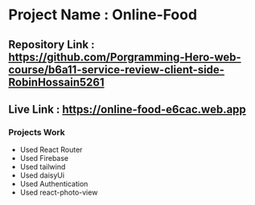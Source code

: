 # Project Name : Online-Food

## Repository Link : https://github.com/Porgramming-Hero-web-course/b6a11-service-review-client-side-RobinHossain5261

## Live Link : https://online-food-e6cac.web.app

### Projects Work
* Used React Router
* Used Firebase
* Used tailwind
* Used daisyUi
* Used Authentication
* Used react-photo-view